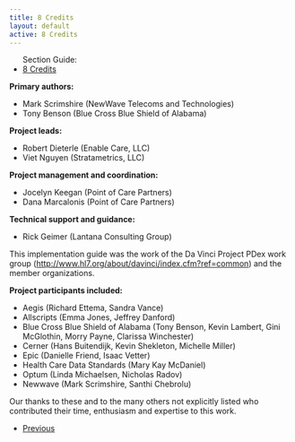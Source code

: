 ```yaml
---
title: 8 Credits
layout: default
active: 8 Credits
---
```


<ul id="markdown-toc">
	Section Guide:
  <li><a href="8_Credits.html" id="markdown-toc-credits">8 Credits</a></li>
</ul>

**Primary authors:**
* Mark Scrimshire (NewWave Telecoms and Technologies)
* Tony Benson (Blue Cross Blue Shield of Alabama)

**Project leads:**

* Robert Dieterle (Enable Care, LLC)
* Viet Nguyen (Stratametrics, LLC)

**Project management and coordination:**
* Jocelyn Keegan (Point of Care Partners)
* Dana Marcalonis (Point of Care Partners)

**Technical support and guidance:**
* Rick Geimer (Lantana Consulting Group)

This implementation guide was the work of the Da Vinci Project PDex work group (http://www.hl7.org/about/davinci/index.cfm?ref=common) and the member organizations.

**Project participants included:**
* Aegis (Richard Ettema, Sandra Vance)
* Allscripts (Emma Jones, Jeffrey Danford)
* Blue Cross Blue Shield of Alabama (Tony Benson, Kevin Lambert, Gini McGlothin, Morry Payne, Clarissa Winchester)
* Cerner (Hans Buitendijk, Kevin Shekleton, Michelle Miller)
* Epic (Danielle Friend, Isaac Vetter)
* Health Care Data Standards (Mary Kay McDaniel)
* Optum (Linda Michaelsen, Nicholas Radov)
* Newwave (Mark Scrimshire, Santhi Chebrolu)

Our thanks to these and to the many others not explicitly listed who contributed their time, enthusiasm and expertise to this work.

<ul>
  <li><a href="7_Member-Authorized_OAuth2_Exchange.html" >Previous</a></li>
</ul>